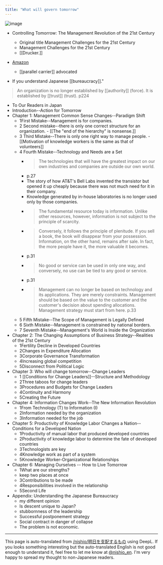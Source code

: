 ```yaml
---
title: "What will govern tomorrow"
---
```


![image](https://gyazo.com/6df6fe63ed4320fea17f11034866cae8/thumb/1000)
- Controlling Tomorrow: The Management Revolution of the 21st Century
    - Original title Management Challenges for the 21st Century
    - Management Challenges for the 21st Century
    - [[Drucker.]]
- [Amazon](http://amzn.to/2k5mOBP)


    - [[parallel carrier]] advocated

- If you understand Japanese [[bureaucracy]]."

> An organization is no longer established by [[authority]] (force). It is established by [[trust]] (trust). p224

- To Our Readers in Japan
- Introduction--Action for Tomorrow
- Chapter 1: Management Common Sense Changes--Paradigm Shift
    - 1First Mistake--Management is for companies.
    - 2 Second mistake--there is only one correct structure for an organization.
            - [[The "end of the hierarchy" is nonsense.]]
    - 3 Third Mistake--There is only one right way to manage people.
            - [[Motivation of knowledge workers is the same as that of volunteers]]
    - 4 Fourth Mistake--Technology and Needs are a Set
        - > The technologies that will have the greatest impact on our own industries and companies are outside our own world.
        - p.27
        - The story of how AT&T's Bell Labs invented the transistor but opened it up cheaply because there was not much need for it in their company.
        - Knowledge generated by in-house laboratories is no longer used only by those companies.
        - > The fundamental resource today is information. Unlike other resources, however, information is not subject to the principle of scarcity.
        - >  Conversely, it follows the principle of plenitude. If you sell a book, the book will disappear from your possession. Information, on the other hand, remains after sale. In fact, the more people have it, the more valuable it becomes.
        - p.31
        - > No good or service can be used in only one way, and conversely, no use can be tied to any good or service.
        - p.31
        - > Management can no longer be based on technology and its applications. They are merely constraints. Management should be based on the value to the customer and the customer's decision about spending allocations. Management strategy must start from here. p.33
    - 5 Fifth Mistake--The Scope of Management is Legally Defined
    - 6 Sixth Mistake--Management is constrained by national borders.
    - 7 Seventh Mistake--Management's World is Inside the Organization
- Chapter 2: The Changing Assumptions of Business Strategy--Realities of the 21st Century
    - 1Fertility Decline in Developed Countries
    - 2Changes in Expenditure Allocation
    - 3Corporate Governance Transformation
    - 4Increasing global competition
    - 5Disconnect from Political Logic
- Chapter 3: Who will change tomorrow--Change Leaders
    - 1 [[Conditions for Change Leaders]]--Structure and Methodology
    - 2Three taboos for change leaders
    - 3Procedures and Budgets for Change Leaders
    - 4Continuity and Harmony
    - 5Creating the Future
- Chapter 4: Information Changes Work--The New Information Revolution
    - 1From Technology (T) to Information (I)
    - 2Information needed by the organization
    - 3Information needed for the job
- Chapter 5: Productivity of Knowledge Labor Changes a Nation--Conditions for a Developed Nation
    - 1Productivity of manual labor that produced developed countries
    - 2Productivity of knowledge labor to determine the fate of developed countries
    - 3Technologists are key
    - 4Knowledge work as part of a system
    - 5Knowledge Worker-Organizational Relationships
- Chapter 6: Managing Ourselves -- How to Live Tomorrow
    - 1What are our strengths?
    - keep two places at once
    - 3Contributions to be made
    - 4Responsibilities involved in the relationship
    - 5Second Life
- Appendix: Understanding the Japanese Bureaucracy
    - my different opinion
    - Is descent unique to Japan?
    - stubbornness of the leadership
    - Successful postponement strategy
    - Social contract in danger of collapse
    - The problem is not economic.
---
This page is auto-translated from [/nishio/明日を支配するもの](https://scrapbox.io/nishio/明日を支配するもの) using DeepL. If you looks something interesting but the auto-translated English is not good enough to understand it, feel free to let me know at [@nishio_en](https://twitter.com/nishio_en). I'm very happy to spread my thought to non-Japanese readers.